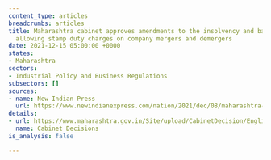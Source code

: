 ```yaml
---
content_type: articles
breadcrumbs: articles
title: Maharashtra cabinet approves amendments to the insolvency and bankruptcy code
  allowing stamp duty charges on company mergers and demergers
date: 2021-12-15 05:00:00 +0000
states:
- Maharashtra
sectors:
- Industrial Policy and Business Regulations
subsectors: []
sources:
- name: New Indian Press
  url: https://www.newindianexpress.com/nation/2021/dec/08/maharashtra-govt-to-amend-law-to-charge-stamp-duty-on-approved-plans-of-company-merger-demerger-2393295.html
details:
- url: https://www.maharashtra.gov.in/Site/upload/CabinetDecision/English/08-12-2021%20Cabinet%20Decision%20(Meeting%20No.91).pdf
  name: Cabinet Decisions
is_analysis: false

---
```

